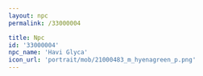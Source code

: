 ```yaml
---
layout: npc
permalink: /33000004

title: Npc
id: '33000004'
npc_name: 'Havi Glyca'
icon_url: 'portrait/mob/21000483_m_hyenagreen_p.png'
---
```

